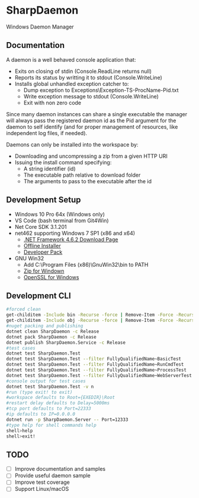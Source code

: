 # SharpDaemon

Windows Daemon Manager

## Documentation

A daemon is a well behaved console application that:

- Exits on closing of stdin (Console.ReadLine returns null)
- Reports its status by writting it to stdout (Console.WriteLine)
- Installs global unhandled exception catcher to:
  - Dump exception to Exceptions\Exception-TS-ProcName-Pid.txt
  - Write exception message to stdout (Console.WriteLine)
  - Exit with non zero code 

Since many daemon instances can share a single executable the manager will always pass the registered daemon id as the Pid argument for the daemon to self identify (and for proper management of resources, like independent log files, if needed).

Daemons can only be installed into the workspace by:

 - Downloading and uncompressing a zip from a given HTTP URI
 - Issuing the install command specifying:
   - A string identifier (id)
   - The executable path relative to download folder
   - The arguments to pass to the executable after the id

## Development Setup

- Windows 10 Pro 64x (Windows only)
- VS Code (bash terminal from Git4Win)
- Net Core SDK 3.1.201
- net462 supporting Windows 7 SP1 (x86 and x64)
  - [.NET Framework 4.6.2 Download Page](https://dotnet.microsoft.com/download/dotnet-framework/net462)
  - [Offline Installer](https://www.microsoft.com/en-us/download/details.aspx?id=53344)
  - [Developer Pack](https://www.microsoft.com/en-us/download/details.aspx?id=53321)
- GNU Win32
  - Add C:\Program Files (x86)\GnuWin32\bin to PATH
  - [Zip for Windown](http://gnuwin32.sourceforge.net/packages/zip.htm)
  - [OpenSSL for Windows](http://gnuwin32.sourceforge.net/packages/openssl.htm)

## Development CLI

```bash
#forced clean
get-childitem -Include bin -Recurse -force | Remove-Item -Force -Recurse
get-childitem -Include obj -Recurse -force | Remove-Item -Force -Recurse
#nuget packing and publishing
dotnet clean SharpDaemon -c Release
dotnet pack SharpDaemon -c Release
dotnet publish SharpDaemon.Service -c Release
#test cases
dotnet test SharpDaemon.Test
dotnet test SharpDaemon.Test --filter FullyQualifiedName~BasicTest
dotnet test SharpDaemon.Test --filter FullyQualifiedName~RunCmdTest
dotnet test SharpDaemon.Test --filter FullyQualifiedName~ProcessTest
dotnet test SharpDaemon.Test --filter FullyQualifiedName~WebServerTest
#console output for test cases
dotnet test SharpDaemon.Test -v n
#run (type exit! to exit)
#workspace defaults to Root={EXEDIR}\Root
#restart delay defaults to Delay=5000ms
#tcp port defaults to Port=22333
#ip defaults to IP=0.0.0.0
dotnet run -p SharpDaemon.Server -- Port=12333
#type help for shell commands help
shell>help
shell>exit!
```

## TODO

- [ ] Improve documentation and samples
- [ ] Provide useful daemon sample
- [ ] Improve test coverage
- [ ] Support Linux/macOS
